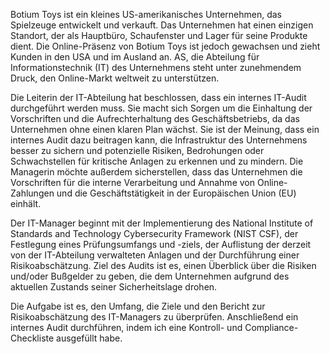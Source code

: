 Botium Toys ist ein kleines US-amerikanisches Unternehmen, das Spielzeuge entwickelt und verkauft. Das Unternehmen hat einen einzigen Standort, der als Hauptbüro, Schaufenster und Lager für seine Produkte dient. Die Online-Präsenz von Botium Toys ist jedoch gewachsen und zieht Kunden in den USA und im Ausland an. AS, die Abteilung für Informationstechnik (IT) des Unternehmens steht unter zunehmendem Druck, den Online-Markt weltweit zu unterstützen.

Die Leiterin der IT-Abteilung hat beschlossen, dass ein internes IT-Audit durchgeführt werden muss. Sie macht sich Sorgen um die Einhaltung der Vorschriften und die Aufrechterhaltung des Geschäftsbetriebs, da das Unternehmen ohne einen klaren Plan wächst. Sie ist der Meinung, dass ein internes Audit dazu beitragen kann, die Infrastruktur des Unternehmens besser zu sichern und potenzielle Risiken, Bedrohungen oder Schwachstellen für kritische Anlagen zu erkennen und zu mindern. Die Managerin möchte außerdem sicherstellen, dass das Unternehmen die Vorschriften für die interne Verarbeitung und Annahme von Online-Zahlungen und die Geschäftstätigkeit in der Europäischen Union (EU) einhält.

Der IT-Manager beginnt mit der Implementierung des National Institute of Standards and Technology Cybersecurity Framework (NIST CSF), der Festlegung eines Prüfungsumfangs und -ziels, der Auflistung der derzeit von der IT-Abteilung verwalteten Anlagen und der Durchführung einer Risikoabschätzung. Ziel des Audits ist es, einen Überblick über die Risiken und/oder Bußgelder zu geben, die dem Unternehmen aufgrund des aktuellen Zustands seiner Sicherheitslage drohen.

Die Aufgabe ist es, den Umfang, die Ziele und den Bericht zur Risikoabschätzung des IT-Managers zu überprüfen. Anschließend ein internes Audit durchführen, indem ich eine Kontroll- und Compliance-Checkliste ausgefüllt habe.

